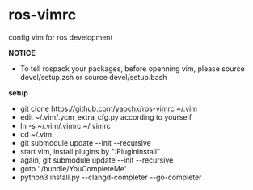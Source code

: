 # ros-vimrc
config vim for ros development

**NOTICE**
* To tell rospack your packages, before openning vim, please source devel/setup.zsh or source devel/setup.bash 

**setup**
* git clone https://github.com/yaochx/ros-vimrc ~/.vim
* edit ~/.vim/.ycm_extra_cfg.py according to yourself
* ln -s ~/.vim/.vimrc ~/.vimrc
* cd ~/.vim
* git submodule update --init --recursive
* start vim, install plugins by ":PluginInstall"
* again, git submodule update --init --recursive
* goto './bundle/YouCompleteMe'
* python3 install.py --clangd-completer --go-completer

